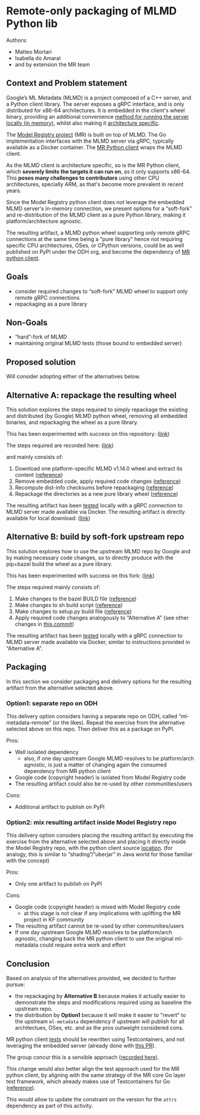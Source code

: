 # Remote-only packaging of MLMD Python lib

Authors: 
- Matteo Mortari
- Isabella do Amaral
- and by extension the MR team

## Context and Problem statement

Google’s ML Metadata (MLMD) is a project composed of a C++ server, and a Python client library.
The server exposes a gRPC interface, and is only distributed for x86-64 architectures.
It is embedded in the client's wheel binary, providing an additional convenience [method for running the server locally (in memory)](https://www.tensorflow.org/tfx/guide/mlmd#metadata_storage_backends_and_store_connection_configuration), 
whilst also making it [architecture specific](https://pypi.org/project/ml-metadata/1.14.0/#files).

The [Model Registry project](https://docs.google.com/document/d/1G-pjdGaS2kLELsB5kYk_D4AmH-fTfnCnJOhJ8xENjx0/edit?usp=sharing) (MR) is built on top of MLMD.
The Go implementation interfaces with the MLMD server via gRPC, typically available as a Docker container.
The [MR Python client](https://github.com/opendatahub-io/model-registry/tree/main/clients/python#readme) wraps the MLMD client.

As the MLMD client is architecture specific, so is the MR Python client, which **severely limits the targets it can run on**, as it only supports x86-64.
This **poses many challenges to contributors** using other CPU architectures, specially ARM, as that's become more prevalent in recent years.

Since the Model Registry python client does _not_ leverage the embedded MLMD server's in-memory connection, we present options for a “soft-fork” and re-distribution of the MLMD client as a pure Python library, making it platform/architecture agnostic.

The resulting artifact, a MLMD python wheel supporting only remote gRPC connections at the same time being a “pure library” hence not requiring specific CPU architectures, OSes, or CPython versions, could be as well published on PyPI under the ODH org, and become the dependency of [MR python client](/clients/python/README.md).


## Goals

* consider required changes to “soft-fork” MLMD wheel to support only remote gRPC connections
* repackaging as a pure library


## Non-Goals

* “hard”-fork of MLMD
* maintaining original MLMD tests (those bound to embedded server)


## Proposed solution

Will consider adopting either of the alternatives below.


## Alternative A: repackage the resulting wheel

This solution explores the steps required to simply repackage the existing and distributed (by Google) MLMD python wheel, removing all embedded binaries, and repackaging the wheel as a pure library.

This has been experimented with success on this repository: ([link](https://github.com/tarilabs/ml-metadata-remote))

The steps required are recorded here: ([link](https://github.com/tarilabs/ml-metadata-remote/commits/v1.14.0))

and mainly consists of:

1. Download one platform-specific MLMD v1.14.0 wheel and extract its content ([reference](https://github.com/tarilabs/ml-metadata-remote/commit/39dd0c7dcd063e0440a6354017445dada8423f0c#diff-b335630551682c19a781afebcf4d07bf978fb1f8ac04c6bf87428ed5106870f5))
2. Remove embedded code, apply required code changes ([reference](https://github.com/tarilabs/ml-metadata-remote/commit/bcb1f0ffd37600e056342aff39e154bb35422668#diff-f363c85a1cf3536a48a7b721b02a6999b80a08b9c305d185327e87e2769b6f21))
3. Recompute dist-info checksums before repackaging ([reference](https://github.com/tarilabs/ml-metadata-remote/commit/fda125fb742ab8ecf4a7153705717d8b50f59326#diff-53bdc596caf062825dbb42b65e5b2305db70d2e533c03bc677b13cc8c7cfd236))
4. Repackage the directories as a new pure library wheel ([reference](https://github.com/tarilabs/ml-metadata-remote/commit/5d199f808eea0cb7ba78a0702be8de3306477df8))

The resulting artifact has been [tested](https://github.com/tarilabs/ml-metadata-remote#readme:~:text=Testing%20with%20launching%20a%20local%20server) locally with a gRPC connection to MLMD server made available via Docker. The resulting artifact is directly available for local download: ([link](https://github.com/tarilabs/ml-metadata-remote/releases/tag/1.14.0))


## Alternative B: build by soft-fork upstream repo

This solution explores how to use the upstream MLMD repo by Google and by making necessary code changes, so to directly produce with the pip+bazel build the wheel as a pure library.

This has been experimented with success on this fork: ([link](https://github.com/tarilabs/ml-metadata/commits/remote-r1.14.0))

The steps required mainly consists of:

1. Make changes to the bazel BUILD file ([reference](https://github.com/tarilabs/ml-metadata/commit/079aeb3a9da69eb960e428a7866e279d0bfb533b#diff-c8858dec4f58c1d8a280af8c117ff8480f7ed4ae863b96e1ba20b52f83222aab))
2. Make changes to sh build script ([reference](https://github.com/tarilabs/ml-metadata/commit/079aeb3a9da69eb960e428a7866e279d0bfb533b#diff-125a2f247ce39f711e1c8a77f430bd5b1b865cd10b5c5fef0d9140d276c617f2))
3. Make changes to setup.py build file ([reference](https://github.com/tarilabs/ml-metadata/commit/079aeb3a9da69eb960e428a7866e279d0bfb533b#diff-60f61ab7a8d1910d86d9fda2261620314edcae5894d5aaa236b821c7256badd7))
4. Apply required code changes analogously to “Alternative A” (see other changes in [this commit](https://github.com/tarilabs/ml-metadata/commit/079aeb3a9da69eb960e428a7866e279d0bfb533b))

The resulting artifact has been [tested](https://github.com/tarilabs/ml-metadata/commit/794ec39d97e3ac70db2ca18fcf5807c44f339f0b) locally with a gRPC connection to MLMD server made available via Docker, similar to instructions provided in “Alternative A”.


## Packaging

In this section we consider packaging and delivery options for the resulting artifact from the alternative selected above.


### Option1: separate repo on ODH

This delivery option considers having a separate repo on ODH, called “ml-metadata-remote” (or the likes). Repeat the exercise from the alternative selected above on this repo. Then deliver this as a package on PyPI.

Pros:

* Well isolated dependency
    * also, if one day upstream Google MLMD resolves to be platform/arch agnostic, is just a matter of changing again the consumed dependency from MR python client
* Google code (copyright header) is isolated from Model Registry code
* The resulting artifact could also be re-used by other communities/users

Cons:

* Additional artifact to publish on PyPI


### Option2: mix resulting artifact inside Model Registry repo

This delivery option considers placing the resulting artifact by executing the exercise from the alternative selected above and placing it directly inside the Model Registry repo, with the python client source [location](https://github.com/opendatahub-io/model-registry/tree/main/clients/python). (for analogy, this is similar to “shading”/”uberjar” in Java world for those familiar with the concept)

Pros:

* Only one artifact to publish on PyPI

Cons:

* Google code (copyright header) is mixed with Model Registry code
    * at this stage is not clear if any implications with uplifting the MR project in KF community
* The resulting artifact cannot be re-used by other communities/users
* If one day upstream Google MLMD resolves to be platform/arch agnostic, changing back the MR python client to use the original ml-metadata could require extra work and effort


## Conclusion

Based on analysis of the alternatives provided, we decided to further pursue:
- the repackaging by **Alternative B** because makes it actually easier to demonstrate the steps and modifications required using as baseline the upstream repo.
- the distribution by **Option1** because it will make it easier to "revert" to the upstream `ml-metadata` dependency if upstream will publish for all architectues, OSes, etc. and as the pros outweight considered cons.

MR python client [tests](https://github.com/opendatahub-io/model-registry/blob/259b39320953bf05942dcec1fb5ec74f7eb5d4a7/clients/python/tests/conftest.py#L19) should be rewritten using Testcontainers, and not leveraging the embedded server (already done with [this PR](https://github.com/opendatahub-io/model-registry/pull/225)).

The group concur this is a sensible approach ([recorded here](https://redhat-internal.slack.com/archives/C05LGBNUK9C/p1700763823505259?thread_ts=1700427888.670999&cid=C05LGBNUK9C)).

This change would also better align the test approach used for the MR python client, by aligning with the same strategy of the MR core Go layer test framework, which already makes use of Testcontainers for Go ([reference](https://github.com/opendatahub-io/model-registry/blob/259b39320953bf05942dcec1fb5ec74f7eb5d4a7/internal/testutils/test_container_utils.go#L59)).

This would allow to update the constraint on the version for the `attrs` dependency as part of this activity.

